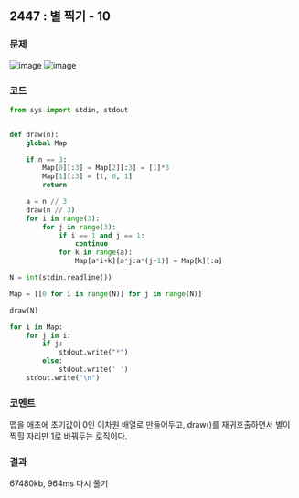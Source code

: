 ## 2447 : 별 찍기 - 10
### 문제
![image](https://user-images.githubusercontent.com/50744222/134816822-5f5e7381-d72f-46b6-9772-13cd9b5570ac.png)
![image](https://user-images.githubusercontent.com/50744222/134816826-bbd064cc-68f2-4e66-82b1-6f7e310549f7.png)

### 코드
```python
from sys import stdin, stdout


def draw(n):
    global Map

    if n == 3:
        Map[0][:3] = Map[2][:3] = [1]*3
        Map[1][:3] = [1, 0, 1]
        return

    a = n // 3
    draw(n // 3)
    for i in range(3):
        for j in range(3):
            if i == 1 and j == 1:
                continue
            for k in range(a):
                Map[a*i+k][a*j:a*(j+1)] = Map[k][:a]

N = int(stdin.readline())

Map = [[0 for i in range(N)] for j in range(N)]

draw(N)

for i in Map:
    for j in i:
        if j:
            stdout.write("*")
        else:
            stdout.write(' ')
    stdout.write("\n")
```
### 코멘트
맵을 애초에 초기값이 0인 이차원 배열로 만들어두고, draw()를 재귀호출하면서 별이 찍힐 자리만 1로 바꿔두는 로직이다.


### 결과
67480kb, 964ms
다시 풀기

